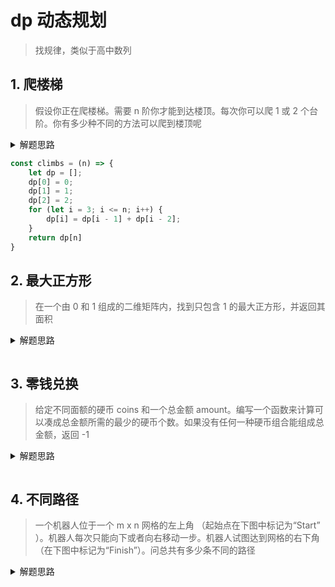 <!-- 
<details>
<summary>解题思路</summary>


</details>
-->

# dp 动态规划
> 找规律，类似于高中数列
## 1. 爬楼梯
> 假设你正在爬楼梯。需要 n 阶你才能到达楼顶。每次你可以爬 1 或 2 个台阶。你有多少种不同的方法可以爬到楼顶呢

<details>
<summary>解题思路</summary>

1. 第n阶梯，可以是从第 n-1 || n-2 阶梯跨上去的。
2. dp[n] = dp[n - 1] + dp[n-2]
</details>

```js
const climbs = (n) => {
    let dp = [];
    dp[0] = 0;
    dp[1] = 1;
    dp[2] = 2;
    for (let i = 3; i <= n; i++) {
        dp[i] = dp[i - 1] + dp[i - 2];
    }
    return dp[n]
}
```

## 2. 最大正方形
> 在一个由 0 和 1 组成的二维矩阵内，找到只包含 1 的最大正方形，并返回其面积

<details>
<summary>解题思路</summary>


</details>

```js

```

## 3. 零钱兑换
> 给定不同面额的硬币 coins 和一个总金额 amount。编写一个函数来计算可以凑成总金额所需的最少的硬币个数。如果没有任何一种硬币组合能组成总金额，返回 -1

<details>
<summary>解题思路</summary>


</details>

```js

```

## 4. 不同路径
> 一个机器人位于一个 m x n 网格的左上角 （起始点在下图中标记为“Start” ）。机器人每次只能向下或者向右移动一步。机器人试图达到网格的右下角（在下图中标记为“Finish”）。问总共有多少条不同的路径

<details>
<summary>解题思路</summary>


</details>

```js

```




